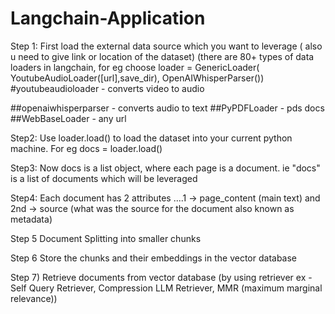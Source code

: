 # Langchain-Application

Step 1: First load the external data source which you want to leverage ( also u need to give link or location of the dataset)
(there are 80+ types of data loaders in langchain, for eg choose 
loader = GenericLoader(
    YoutubeAudioLoader([url],save_dir),
    OpenAIWhisperParser()) #youtubeaudioloader - converts video to audio 

##openaiwhisperparser - converts audio to text
##PyPDFLoader - pds docs
##WebBaseLoader - any url 


Step2: Use loader.load() to load the dataset into your current python machine. For eg
docs = loader.load()

Step3: Now docs is a list object, where each page is a document. ie "docs" is a list of documents which will be leveraged

Step4: Each document has 2 attributes ....1 -> page_content  (main text) and 2nd -> source (what was the source for the document also known as metadata)



Step 5 Document Splitting into smaller chunks

Step 6 Store the chunks and their embeddings in the vector database

Step 7) Retrieve documents from vector database (by using retriever ex - Self Query Retriever, Compression LLM Retriever, MMR (maximum marginal relevance))
